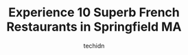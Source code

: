 ---
layout: ampstory
image: https://i0.wp.com/www.depkes.org/wp-content/uploads/2023/06/french-restaurants-0-in-springfield-ma-1685800758.jpeg?resize=640,853
author: techidn
featured: false
description: Discover the impressive array of French Restaurants options in Springfield MA, where you can find 10 of the largest French Restaurants establishments in the area. From renowned classics to h
title: Experience 10 Superb French Restaurants in Springfield MA
cover:
   title: Experience 10 Superb French Restaurants in Springfield MA
   subtitle: Rickpate
   background: https://www.depkes.org/wp-content/uploads/2023/06/french-restaurants-0-in-springfield-ma-1685800758.jpeg

pages: 
 - layout: thirds
   top: <h1>#1 Student Prince Cafe and The Fort</h1>
   bottom: "<p>Im not a fan of German or Central European cuisine but Ive been here 3 times and every time was great. The food is excellent and the pretzels are to die for. Great </p>"
   background: https://www.depkes.org/wp-content/uploads/2023/06/french-restaurants-1-in-springfield-ma-1685800758.jpeg
   backgroundblur: true
 - layout: thirds
   top: <h1>#2 The Place 2 Be</h1>
   bottom: "<p>I wasnt expecting too much from this place--I worried that the experience was all about the visuals rather than good food.  BUTeverything I had was good (to look at AND </p>"
   background: https://www.depkes.org/wp-content/uploads/2023/06/french-restaurants-2-in-springfield-ma-1685800759.jpeg
   cta:
      link: https://www.depkes.org/blog/experience-10-superb-french-restaurants-in-springfield-ma/
      text: Experience 10 Superb French Restaurants in Springfield MA
 - layout: thirds
   top: <h1>#3 Lattitude Restaurant</h1>
   bottom: "<p>1338 Memorial Ave, West Springfield, MA 01089, United States</p>"
   background: https://www.depkes.org/wp-content/uploads/2023/06/french-restaurants-3-in-springfield-ma-1685800759.jpeg
   cta:
      link: https://www.depkes.org/blog/experience-10-superb-french-restaurants-in-springfield-ma/
      text: Experience 10 Superb French Restaurants in Springfield MA
 - layout: thirds
   top: <h1>#4 Taste Of Lebanon</h1>
   bottom: "<p>553 Main St, West Springfield, MA 01089, United States</p>"
   background: https://images.unsplash.com/photo-1609083590460-7b8cc0ca65f8?ixlib=rb-4.0.3&ixid=MnwxMjA3fDB8MHxwaG90by1wYWdlfHx8fGVufDB8fHx8&auto=format&fit=crop&w=640&h=853&q=80
   cta:
      link: https://www.depkes.org/blog/experience-10-superb-french-restaurants-in-springfield-ma/
      text: Experience 10 Superb French Restaurants in Springfield MA
 - layout: thirds
   top: <h1>#5 Sunny Side Up Breakfast and Lunch</h1>
   bottom: "<p>46 Morgan Rd, West Springfield, MA 01089, United States</p>"
   background: https://images.unsplash.com/photo-1574169208507-84376144848b?ixlib=rb-4.0.3&ixid=MnwxMjA3fDB8MHxwaG90by1wYWdlfHx8fGVufDB8fHx8&auto=format&fit=crop&w=640&h=853&q=80
   cta:
      link: https://www.depkes.org/blog/experience-10-superb-french-restaurants-in-springfield-ma/
      text: Experience 10 Superb French Restaurants in Springfield MA
 - layout: thirds
   top: <h1>#6 Hola Restaurant</h1>
   bottom: "<p>455 Belmont Ave, Springfield, MA 01108, United States</p>"
   background: https://images.unsplash.com/photo-1632260260864-caf7fde5ec36?ixlib=rb-4.0.3&ixid=MnwxMjA3fDB8MHxwaG90by1wYWdlfHx8fGVufDB8fHx8&auto=format&fit=crop&w=640&h=853&q=80
   cta:
      link: https://www.depkes.org/blog/experience-10-superb-french-restaurants-in-springfield-ma/
      text: Experience 10 Superb French Restaurants in Springfield MA
 - layout: thirds
   top: <h1>#7 Nosh Cafè and Restaurant</h1>
   bottom: "<p>1341 Main St, Springfield, MA 01103, United States</p>"
   background: https://images.unsplash.com/photo-1536745287225-21d689278fd1?ixlib=rb-4.0.3&ixid=MnwxMjA3fDB8MHxwaG90by1wYWdlfHx8fGVufDB8fHx8&auto=format&fit=crop&w=640&h=853&q=80
   cta:
      link: https://www.depkes.org/blog/experience-10-superb-french-restaurants-in-springfield-ma/
      text: Experience 10 Superb French Restaurants in Springfield MA
 - layout: thirds
   middle: Continue reading...
   background: https://images.unsplash.com/photo-1541356665065-22676f35dd40?ixlib=rb-4.0.3&ixid=MnwxMjA3fDB8MHxwaG90by1wYWdlfHx8fGVufDB8fHx8&auto=format&fit=crop&w=640&h=853&q=80
   cta:
      link: https://www.depkes.org/blog/experience-10-superb-french-restaurants-in-springfield-ma/
      text: Experience 10 Superb French Restaurants in Springfield MA
      
---